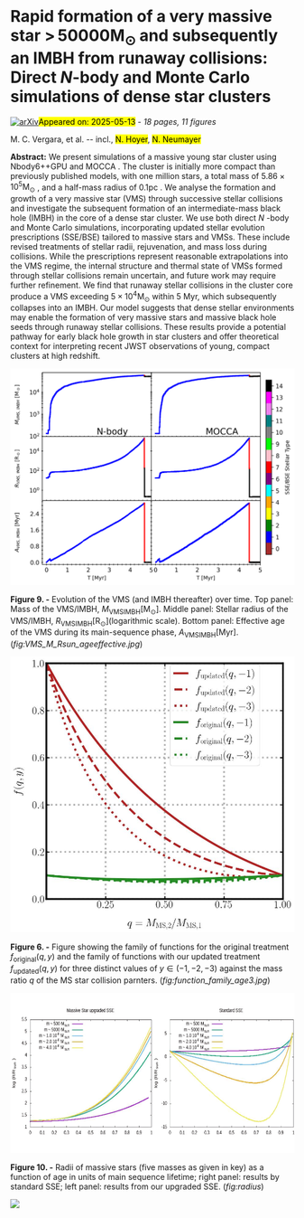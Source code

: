 <div class="macros" style="visibility:hidden;">
$\newcommand{\ensuremath}{}$
$\newcommand{\xspace}{}$
$\newcommand{\object}[1]{\texttt{#1}}$
$\newcommand{\farcs}{{.}''}$
$\newcommand{\farcm}{{.}'}$
$\newcommand{\arcsec}{''}$
$\newcommand{\arcmin}{'}$
$\newcommand{\ion}[2]{#1#2}$
$\newcommand{\textsc}[1]{\textrm{#1}}$
$\newcommand{\hl}[1]{\textrm{#1}}$
$\newcommand{\footnote}[1]{}$
$\newcommand{\nsc}{NSC}$
$\newcommand{\albrecht}[1]{\textcolor{black}{#1}}$
$\newcommand{\rainer}[1]{\textcolor{black}{#1}}$
$\newcommand{\mirek}[1]{\textcolor{black}{#1}}$
$\newcommand{\manuel}[1]{\textcolor{black}{#1}}$
$\newcommand{\nadine}[1]{\textcolor{black}{#1}}$
$\newcommand{\xiaoying}[1]{\textcolor{black}{#1}}$
$\newcommand{\ataru}[1]{\textcolor{black}{#1}}$
$\newcommand{\jarrod}[1]{\textcolor{black}{#1}}$
$\newcommand{\abbas}[1]{\textcolor{black}{#1}}$
$\newcommand{\peter}[1]{\textcolor{black}{#1}}$
$\newcommand{\marcelo}[1]{\textcolor{black}{#1}}$
$\newcommand{\dominik}[1]{\textcolor{black}{#1}}$
$\newcommand{\renyue}[1]{\textcolor{black}{#1}}$
$\newcommand{\nils}[1]{\textcolor{black}{#1}}$
$\newcommand{\arek}[1]{\textcolor{black}{#1}}$
$\newcommand{\thorsten}[1]{\textcolor{black}{#1}}$
$\newcommand{\francesco}[1]{\textcolor{black}{#1}}$
$\newcommand{\andres}[1]{\textcolor{black}{#1}}$
$\newcommand{\msol}{\mathrm{M}_{\odot}}$
$\newcommand{\rsol}{\mathrm{R}_{\odot}}$</div>



<div id="title">

# Rapid formation of a very massive star  $>\!\!50000 \mathrm{M}_{\odot}$ and subsequently an IMBH from runaway collisions: Direct $N$-body and Monte Carlo simulations of dense star clusters

</div>
<div id="comments">

[![arXiv](https://img.shields.io/badge/arXiv-2505.07491-b31b1b.svg)](https://arxiv.org/abs/2505.07491)<mark>Appeared on: 2025-05-13</mark> -  _18 pages, 11 figures_

</div>
<div id="authors">

M. C. Vergara, et al. -- incl., <mark>N. Hoyer</mark>, <mark>N. Neumayer</mark>

</div>
<div id="abstract">

**Abstract:** We present simulations of a massive young star cluster using Nbody6++GPU and MOCCA . The cluster is initially more compact than previously published models, with one million stars, a total mass of $5.86 \times 10^5 \mathrm{M}_{\odot}$ , and a half-mass radius of $0.1 \mathrm{pc}$ . We analyse the formation and growth of a very massive star (VMS) through successive stellar collisions and investigate the subsequent formation of an intermediate-mass black hole (IMBH) in the core of a dense star cluster. We use both direct _N_ -body and Monte Carlo simulations, incorporating updated stellar evolution prescriptions (SSE/BSE) tailored to massive stars and VMSs. These include revised treatments of stellar radii, rejuvenation, and mass loss during collisions. While the prescriptions represent reasonable extrapolations into the VMS regime, the internal structure and thermal state of VMSs formed through stellar collisions remain uncertain, and future work may require further refinement. We find that runaway stellar collisions in the cluster core produce a VMS exceeding $5 \times 10^4 \mathrm{M}_{\odot}$ within 5 Myr, which subsequently collapses into an IMBH. Our model suggests that dense stellar environments may enable the formation of very massive stars and massive black hole seeds through runaway stellar collisions. These results provide a potential pathway for early black hole growth in star clusters and offer theoretical context for interpreting recent JWST observations of young, compact clusters at high redshift.

</div>

<div id="div_fig1">

<img src="tmp_2505.07491/./plot_vms_stellar_type_nbody_mocca.png" alt="Fig9" width="100%"/>

**Figure 9. -** 
Evolution of the VMS (and IMBH thereafter) over time.
Top panel: Mass of the VMS/IMBH, $M_{\mathrm{VMS IMBH}} [\mathrm{M}_{\odot}]$.
Middle panel: Stellar radius of the VMS/IMBH, $R_{\mathrm{VMS IMBH}} [\mathrm{R}_{\odot}]$(logarithmic scale).
Bottom panel: Effective age of the VMS during its main-sequence phase, $A_{\mathrm{VMS IMBH}} [\mathrm{Myr}]$.
 (*fig:VMS_M_Rsun_ageeffective.jpg*)

</div>
<div id="div_fig2">

<img src="tmp_2505.07491/./function_family_age3.jpg" alt="Fig6" width="100%"/>

**Figure 6. -** 
    Figure showing the family of functions for the original treatment $f_{\mathrm{original}}(q,y)$  and the family of functions with our updated treatment $f_{\mathrm{updated}}(q,y)$ for three distinct values of $y \in (-1,-2,-3)$ against the mass ratio $q$ of the MS star collision parnters.
   (*fig:function_family_age3.jpg*)

</div>
<div id="div_fig3">

<img src="tmp_2505.07491/./radius_tau_both.png" alt="Fig10" width="100%"/>

**Figure 10. -** Radii of massive stars (five masses as given in key) as a function of age in units of main sequence lifetime; right panel: results by standard SSE; left panel: results from our upgraded SSE. (*fig:radius*)

</div><div id="qrcode"><img src=https://api.qrserver.com/v1/create-qr-code/?size=100x100&data="https://arxiv.org/abs/2505.07491"></div>